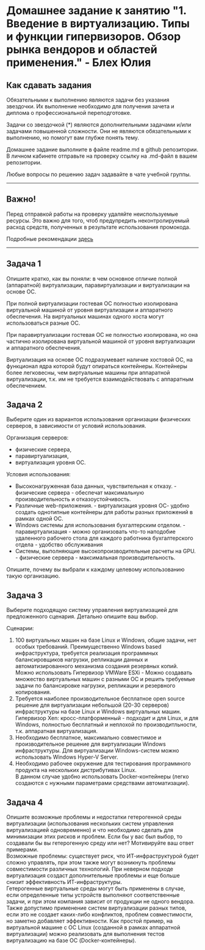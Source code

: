 # Домашнее задание к занятию "1. Введение в виртуализацию. Типы и функции гипервизоров. Обзор рынка вендоров и областей применения." - Блех Юлия


## Как сдавать задания

Обязательными к выполнению являются задачи без указания звездочки. Их выполнение необходимо для получения зачета и диплома о профессиональной переподготовке.

Задачи со звездочкой (*) являются дополнительными задачами и/или задачами повышенной сложности. Они не являются обязательными к выполнению, но помогут вам глубже понять тему.

Домашнее задание выполните в файле readme.md в github репозитории. В личном кабинете отправьте на проверку ссылку на .md-файл в вашем репозитории.

Любые вопросы по решению задач задавайте в чате учебной группы.

---

## Важно!

Перед отправкой работы на проверку удаляйте неиспользуемые ресурсы.
Это важно для того, чтоб предупредить неконтролируемый расход средств, полученных в результате использования промокода.

Подробные рекомендации [здесь](https://github.com/netology-code/virt-homeworks/blob/virt-11/r/README.md)

---

## Задача 1

Опишите кратко, как вы поняли: в чем основное отличие полной (аппаратной) виртуализации, паравиртуализации и виртуализации на основе ОС.

При полной виртуализации гостевая ОС полностью изолирована виртуальной машиной от уровня виртуализации и аппаратного обеспечения. На виртуальных машинах одного хоста могут использоваться разные ОС.

При паравиртуализации гостевая ОС не полностью изолирована, но она частично изолирована виртуальной машиной от уровня виртуализации и аппаратного обеспечения.

Виртуализация на основе ОС подразумевает наличие хостовой ОС, на функционал ядра которой будут опираться контейнеры. Контейнеры более легковесны, чем виртуальные машины при аппаратной виртуализации, т.к. им не требуется взаимодействовать с аппаратным обеспечением.

## Задача 2

Выберите один из вариантов использования организации физических серверов, в зависимости от условий использования.

Организация серверов:
- физические сервера,
- паравиртуализация,
- виртуализация уровня ОС.

Условия использования:
- Высоконагруженная база данных, чувствительная к отказу. - физические сервера - обеспечат максимальную производительность и отказоустойчивость.
- Различные web-приложения. - виртуализация уровня ОС- удобно создать однотипные контейнеры для работы разных приложений в рамках одной ОС.
- Windows системы для использования бухгалтерским отделом. - паравиртуализация - можно организовать что-то наподобие удаленного рабочего стола для каждого работника бухгалтерского отдела - удобство обслуживания
- Системы, выполняющие высокопроизводительные расчеты на GPU. - физические сервера  - максимальная производительность.

Опишите, почему вы выбрали к каждому целевому использованию такую организацию.

## Задача 3

Выберите подходящую систему управления виртуализацией для предложенного сценария. Детально опишите ваш выбор.

Сценарии:

1. 100 виртуальных машин на базе Linux и Windows, общие задачи, нет особых требований. Преимущественно Windows based инфраструктура, требуется реализация программных балансировщиков нагрузки, репликации данных и автоматизированного механизма создания резервных копий.  
Можно использовать Гипервизор VMWare ESXi - Можно создавать множество виртуальных машин с разными ОС и решить требуемые задачи по балансировке нагрузки, репликации и резервного копирования. 
2. Требуется наиболее производительное бесплатное open source решение для виртуализации небольшой (20-30 серверов) инфраструктуры на базе Linux и Windows виртуальных машин.  
Гипервизор Xen: кросc-платформенный - подходит и для Linux, и для Windows, полностью бесплатный и неплохой по производитльности, т.к. аппаратная виртуализация.  
3. Необходимо бесплатное, максимально совместимое и производительное решение для виртуализации Windows инфраструктуры.
Для виртуализации Windows-систем можно использовать Windows Hyper-V Server.
4. Необходимо рабочее окружение для тестирования программного продукта на нескольких дистрибутивах Linux.  
В данном случае удобно использовать Docker-контейнеры (легко создаются с нужными параметрами средствами автоматизации).

## Задача 4

Опишите возможные проблемы и недостатки гетерогенной среды виртуализации (использования нескольких систем управления виртуализацией одновременно) и что необходимо сделать для минимизации этих рисков и проблем. Если бы у вас был выбор, то создавали бы вы гетерогенную среду или нет? Мотивируйте ваш ответ примерами.  
Возможные проблемы: существует риск, что ИТ-инфраструктурой будет сложно управлять, при этом также могут возникнуть проблемы совместимости различных технологий. При неверном подходе виртуализация создаст дополнительные проблемы и еще больше снизит эффективность ИТ-инфраструктуры.  
Гетерогенные виртуальные среды могут быть применены в случае, если определенные типы устройств выполняют соответственные задачи, и при этом компания зависит от продукции не одного вендора. Также допустимо применение систем виртуализации разных типов, если это не создает каких-либо конфликтов, проблем совместимости, но заметно добавляет эффективности. Как простой пример, на виртуальной машине с ОС Linux (созданной в рамках аппаратной виртуализации) можно реализовать для выполнения тестов виртуализацию на базе ОС (Docker-контейнеры).  
